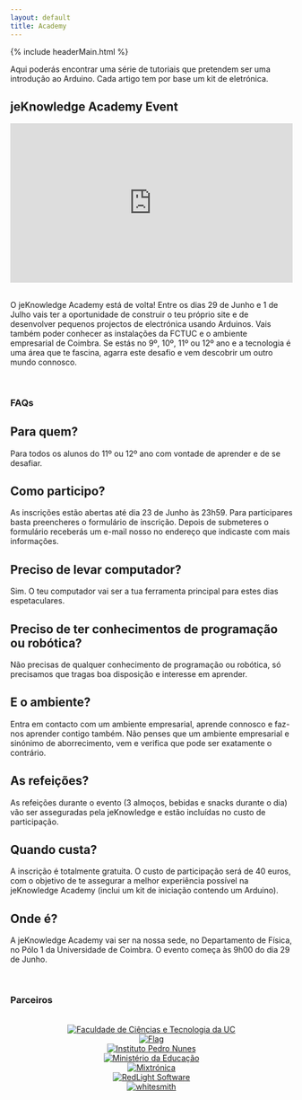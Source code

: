 ```yaml
---
layout: default
title: Academy
---
```


<section id="header">

  {% include headerMain.html %}
  
  <section id="about">
  <div class="width">
   <!-- <h4>Quem somos</h4> -->
    <!--<span class="subhead">NOSSA HISTÓRIA</span>-->
    <p>
    Aqui poderás encontrar uma série de tutoriais que pretendem ser uma introdução ao Arduino. Cada artigo tem por base um kit de eletrónica.
    </p>
  </div>
</section>
  
</section>

<section id="article">
<h1>jeKnowledge Academy Event</h1>

<div id="home">
<article>
<!-- Video ************************ --> 
<style>.embed-container { position: relative; padding-bottom: 56.25%; height: 0; overflow: hidden; max-width: 100%; } .embed-container iframe, .embed-container object, .embed-container embed { position: absolute; top: 0; left: 0; width: 100%; height: 100%; }</style><div class='embed-container'><iframe src='https://player.vimeo.com/video/141088550' frameborder='0' webkitAllowFullScreen mozallowfullscreen allowFullScreen></iframe></div>
<br>
<p>
  O jeKnowledge Academy está de volta! Entre os dias 29 de Junho e 1 de Julho vais ter a oportunidade de construir o teu próprio site e de desenvolver pequenos projectos de electrónica usando Arduinos. Vais também poder conhecer as instalações da FCTUC e o ambiente empresarial de Coimbra. Se estás no 9º, 10º, 11º ou 12º ano e a tecnologia é uma área que te fascina, agarra este desafio e vem descobrir um outro mundo connosco.
</p>
<p><br></p>

<!-- FAQs ************************/ -->
<h1 class="colorBlue">FAQs</h1>
<h2>Para quem?</h2>
<p>
  Para todos os alunos do 11º ou 12º ano com vontade de aprender e de se desafiar.
</p>

<h2>Como participo?</h2>
<p>
  As inscrições estão abertas até dia 23 de Junho às 23h59. Para participares basta preencheres o formulário de inscrição. Depois de submeteres o formulário receberás um e-mail nosso no endereço que indicaste com mais informações.
</p>

<h2>Preciso de levar computador?</h2>
<p>
  Sim. O teu computador vai ser a tua ferramenta principal para estes dias espetaculares.
</p>

<h2>Preciso de ter conhecimentos de programação ou robótica?</h2>
<p>
  Não precisas de qualquer conhecimento de programação ou robótica, só precisamos que tragas boa disposição e interesse em aprender.
</p>

<h2>E o ambiente?</h2>
<p>
  Entra em contacto com um ambiente empresarial, aprende connosco e faz-nos aprender contigo também. Não penses que um ambiente empresarial e sinónimo de aborrecimento, vem e verifica que pode ser exatamente o contrário.
</p>

<h2>As refeições?</h2>
<p>
  As refeições durante o evento (3 almoços, bebidas e snacks durante o dia) vão ser asseguradas pela jeKnowledge e estão incluídas no custo de participação.
</p>

<h2>Quando custa?</h2>
<p>
  A inscrição é totalmente gratuita. O custo de participação será de 40 euros, com o objetivo de te assegurar a melhor experiência possível na jeKnowledge Academy (inclui um kit de iniciação contendo um Arduino).
</p>

<h2>Onde é?</h2>
<p>
  A jeKnowledge Academy vai ser na nossa sede, no Departamento de Física, no Pólo 1 da Universidade de Coimbra. O evento começa às 9h00 do dia 29 de Junho.
</p>

<p><br></p>
<!-- Parceiros ************************ -->
<h1 class="colorBlue">Parceiros</h1>
<br>

<div class="logos-container" style="text-align:center">
<section class="partner-logo">
  <a href="http://www.uc.pt/fctuc" target="_blank"><img src="https://github.com/SimaoDias/academy-articles/blob/gh-pages/img/jkapoio1.png?raw=true" alt="Faculdade de Ciências e Tecnologia da UC">
  </a>
</section>
<section class="partner-logo">
  <a href="http://www.flag.pt" target="_blank"><img src="https://github.com/SimaoDias/academy-articles/blob/gh-pages/img/jkapoio2.png?raw=true" alt="Flag">
  </a>
</section>
<section class="partner-logo">
  <a href="http://www.ipn.pt" target="_blank"><img src="https://github.com/SimaoDias/academy-articles/blob/gh-pages/img/jkapoio3.png?raw=true" alt="Instituto Pedro Nunes">
  </a>
</section>
<section class="partner-logo">
  <a href="http://www.portugal.gov.pt/pt/os-ministerios/ministerio-da-educacao-e-ciencia.aspx" target="_blank"><img src="https://github.com/SimaoDias/academy-articles/blob/gh-pages/img/jkapoio4.jpg?raw=true" alt="Ministério da Educação">
  </a>
</section>
<section class="partner-logo">
  <a href="http://www.mixtronica.com" target="_blank"><img src="https://github.com/SimaoDias/academy-articles/blob/gh-pages/img/jkapoio5.png?raw=true" alt="Mixtrónica">
  </a>
</section>
<section class="partner-logo">
  <a href="http://www.weareredlight.com/" target="_blank"><img src="https://github.com/SimaoDias/academy-articles/blob/gh-pages/img/jkapoio6.jpg?raw=true" alt="RedLight Software">
  </a>
</section>
<section class="partner-logo">
  <a href="http://www.whitesmith.co" target="_blank"><img src="https://github.com/SimaoDias/academy-articles/blob/gh-pages/img/jkapoio7.png?raw=true" alt="whitesmith">
  </a>
</section>
</div>
<p><br></p>
</div>

</article>

</section>
